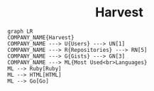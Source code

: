 <h1 align="center">Harvest</h1>

```mermaid
graph LR
COMPANY_NAME{Harvest}
COMPANY_NAME ---> U{Users} ---> UN[1]
COMPANY_NAME ---> R{Repositories} ---> RN[5]
COMPANY_NAME ---> G{Gists} ---> GN[3]
COMPANY_NAME ---> ML{Most Used<br>Languages}
ML --> Ruby[Ruby]
ML --> HTML[HTML]
ML --> Go[Go]
```
